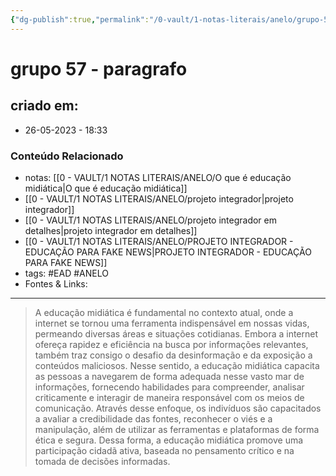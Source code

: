 ```yaml
---
{"dg-publish":true,"permalink":"/0-vault/1-notas-literais/anelo/grupo-57-paragrafo/","tags":["EAD","ANELO"],"dgHomeLink":true,"dgShowLocalGraph":true,"dgShowFileTree":true,"dgEnableSearch":true,"noteIcon":""}
---
```


# grupo 57 - paragrafo

## criado em: 
-  26-05-2023 - 18:33

### Conteúdo Relacionado
- notas: [[0 - VAULT/1 NOTAS LITERAIS/ANELO/O que é educação midiática\|O que é educação midiática]]
- [[0 - VAULT/1 NOTAS LITERAIS/ANELO/projeto integrador\|projeto integrador]]
- [[0 - VAULT/1 NOTAS LITERAIS/ANELO/projeto integrador em detalhes\|projeto integrador em detalhes]]
- [[0 - VAULT/1 NOTAS LITERAIS/ANELO/PROJETO INTEGRADOR - EDUCAÇÃO PARA FAKE NEWS\|PROJETO INTEGRADOR - EDUCAÇÃO PARA FAKE NEWS]]
- tags: #EAD #ANELO 
- Fontes & Links: 

---

>A educação midiática é fundamental no contexto atual, onde a internet se tornou uma ferramenta indispensável em nossas vidas, permeando diversas áreas e situações cotidianas. Embora a internet ofereça rapidez e eficiência na busca por informações relevantes, também traz consigo o desafio da desinformação e da exposição a conteúdos maliciosos. Nesse sentido, a educação midiática capacita as pessoas a navegarem de forma adequada nesse vasto mar de informações, fornecendo habilidades para compreender, analisar criticamente e interagir de maneira responsável com os meios de comunicação. Através desse enfoque, os indivíduos são capacitados a avaliar a credibilidade das fontes, reconhecer o viés e a manipulação, além de utilizar as ferramentas e plataformas de forma ética e segura. Dessa forma, a educação midiática promove uma participação cidadã ativa, baseada no pensamento crítico e na tomada de decisões informadas.